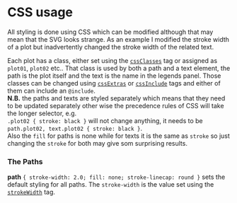 #  CSS usage

All styling is done using CSS which can be modified although that may mean that the SVG
looks strange. As an example I modified the stroke width of a plot but inadvertently
changed the stroke width of the related text.

Each plot has a class, either set using the [`cssClasses`](json.md#cssClasses) tag or assigned as `plot01`, `plot02` etc.. That class is used by both a path and a text element,
the path is the plot itself and the text is the name in the legends panel. Those classes
can be changed using [`cssExtras`](json.md#cssExtras) or
[`cssInclude`](json.md#cssInclude) tags and either of them can include an `@include`.<br/>
**N.B.** the paths and texts are styled separately which means that they need to be
updated separately other wise the precedence rules of CSS will take the longer selector,
e.g.<br/>
`.plot02 { stroke: black }` will not change anything, it needs to be
`path.plot02, text.plot02 { stroke: black }`.<br/>
Also the `fill` for paths is none while for texts it is the same as `stroke` so just
changing the `stroke` for both may give som surprising results.

### The Paths

**path** `{ stroke-width: 2.0; fill: none; stroke-linecap: round }` sets the default
styling for all paths. The `stroke-width` is the value set using the [`strokeWidth`](json.md#strokeWidth) tag.
